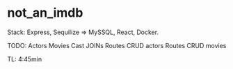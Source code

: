# not_an_imdb

Stack: Express, Sequilize => MySSQL, React, Docker.

TODO:
Actors
Movies
Cast
JOINs
Routes CRUD actors
Routes CRUD movies

TL: 4:45min
